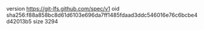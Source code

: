 version https://git-lfs.github.com/spec/v1
oid sha256:f88a858bc8d61d6103e696da7ff1485fdaad3ddc546016e76c6bcbe4d42013b5
size 3294

